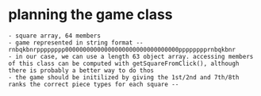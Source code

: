 # planning the game class
	- square array, 64 members
	- game represented in string format -- rnbqkbnrpppppppp00000000000000000000000000000000pppppppprnbqkbnr
	- in our case, we can use a length 63 object array. accessing members of this class can be computed with getSquareFromClick(), although there is probably a better way to do thos
	- the game should be initilized by giving the 1st/2nd and 7th/8th ranks the correct piece types for each square -- 